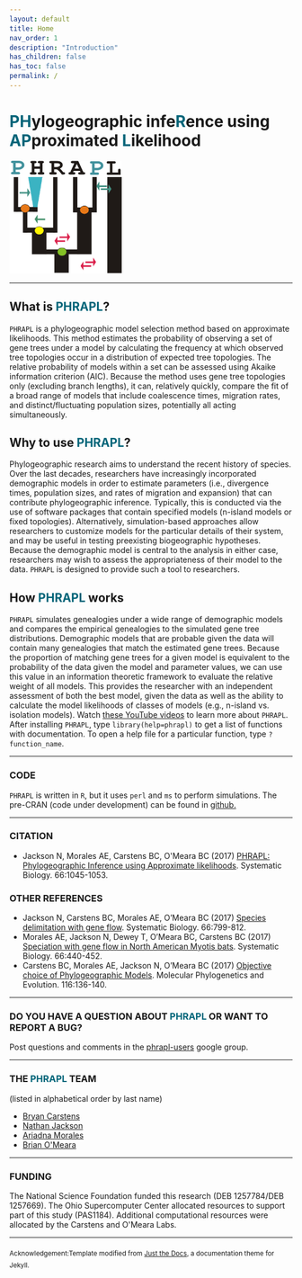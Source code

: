 ```yaml
---
layout: default
title: Home
nav_order: 1
description: "Introduction"
has_children: false
has_toc: false
permalink: /
---
```



**<font color='#006579'>PH</font>ylogeographic infe<font color='#006579'>R</font>ence using <font color='#006579'>AP</font>proximated <font color='#006579'>L</font>ikelihood**
=======

<img src="https://github.com/ariadnamorales/phrapl-manual/blob/master/phrapl_logo.png?raw=true" width="200" height="200" />

---
## What is **<font color='#006579'>PHRAPL</font>**?
`PHRAPL` is a phylogeographic model selection method based on approximate likelihoods. This method estimates the probability of observing a set of gene trees under a model by calculating the frequency at which observed tree topologies occur in a distribution of expected tree topologies. The relative probability of models within a set can be assessed using Akaike information criterion (AIC). Because the method uses gene tree topologies only (excluding branch lengths), it can, relatively quickly, compare the fit of a broad range of models that include coalescence times, migration rates, and distinct/fluctuating population sizes, potentially all acting simultaneously.

## Why to use **<font color='#006579'>PHRAPL</font>**?
Phylogeographic research aims to understand the recent history of species. Over the last decades, researchers have increasingly incorporated demographic models in order to estimate parameters (i.e., divergence times, population sizes, and rates of migration and expansion) that can contribute phylogeographic inference. 
Typically, this is conducted via the use of software packages that contain specified models (n-island models or fixed topologies). Alternatively, simulation-based approaches allow researchers to customize models for the particular details of their system, and may be useful in testing preexisting biogeographic hypotheses. Because the demographic model is central to the analysis in either case, researchers may wish to assess the appropriateness of their model to the data. `PHRAPL` is designed to provide such a tool to researchers. 

## How **<font color='#006579'>PHRAPL</font>** works
`PHRAPL` simulates genealogies under a wide range of demographic models and compares the empirical genealogies to the simulated gene tree distributions. Demographic models that are probable given the data will contain many genealogies that match the estimated gene trees. Because the proportion of matching gene trees for a given model is equivalent to the probability of the data given the model and parameter values, we can use this value in an information theoretic framework to evaluate the relative weight of all models. This provides the researcher with an independent assessment of both the best model, given the data as well as the ability to calculate the model likelihoods of classes of models (e.g., n-island vs. isolation models).
Watch [these YouTube videos](https://www.youtube.com/watch?v=UC4Mj1K6c0k) to learn more about `PHRAPL`. After installing `PHRAPL`, type `library(help=phrapl)` to get a list of functions with documentation. To open a help file for a particular function, type `?function_name`.


---
### CODE
`PHRAPL` is written in `R`, but it uses `perl` and `ms` to perform simulations. The pre-CRAN (code under development) can be found in [github.](https://github.com/bomeara/phrapl)

---
### CITATION
- Jackson N, Morales AE, Carstens BC, O'Meara BC (2017) [PHRAPL: Phylogeographic Inference using Approximate likelihoods](https://academic.oup.com/sysbio/article/66/6/1045/2999288). Systematic Biology. 66:1045-1053.


### OTHER REFERENCES
- Jackson N, Carstens BC, Morales AE, O’Meara BC (2017) [Species delimitation with gene flow](https://academic.oup.com/sysbio/article/66/5/799/2726792?searchresult=1). Systematic Biology. 66:799-812.
- Morales AE, Jackson N, Dewey T, O’Meara BC, Carstens BC (2017) [Speciation with gene flow in North American Myotis bats](https://academic.oup.com/sysbio/article/66/3/440/2682289). Systematic Biology. 66:440-452.
- Carstens BC, Morales AE, Jackson N, O’Meara BC (2017) [Objective choice of Phylogeographic Models](https://www.sciencedirect.com/science/article/pii/S1055790317303160?via%3Dihub). Molecular Phylogenetics and Evolution. 116:136-140.

---
### DO YOU HAVE A QUESTION ABOUT **<font color='#006579'>PHRAPL</font>** OR WANT TO REPORT A BUG?
Post questions and comments in the [phrapl-users](https://groups.google.com/forum/#!forum/phrapl-users) google group.

---
### THE **<font color='#006579'>PHRAPL</font>** TEAM
(listed in alphabetical order by last name)
- [Bryan Carstens](https://carstenslab.osu.edu)
- [Nathan Jackson](https://www.linkedin.com/in/ndjaxon)
- [Ariadna Morales](https://ariadnamorales.info)
- [Brian O'Meara](http://brianomeara.info/)

---
### FUNDING
The National Science Foundation funded this research (DEB 1257784/DEB 1257669). 
The Ohio Supercomputer Center allocated resources to support part of this study (PAS1184).
Additional computational resources were allocated by the Carstens and O'Meara Labs.

---
<sub>Acknowledgement:Template modified from <a href="https://github.com/pmarsceill/just-the-docs">Just the Docs</a>, a documentation theme for Jekyll.<sub>
